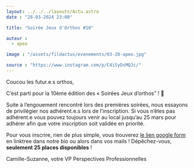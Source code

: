 ```yaml
---
layout: ../../../layouts/Actu.astro
date : "28-03-2024 23:00"

title: "Soirée Jeux d'Orthos #10"

auteur :
  - apeo

image : "/assets/fildactus/evenements/03-28-apeo.jpg"

source : "https://www.instagram.com/p/C4iSyDsMQJc/"
---
```


Coucou les futur.e.s orthos,

C’est parti pour la 10ème édition des « Soirées Jeux d’orthos” ! 🥳

Suite à l’engouement rencontré lors des premières soirées, nous essayons de privilégier nos adhérent.e.s lors de l’inscription. Si vous n’êtes pas adhérent.e vous pouvez toujours venir au local jusqu’au 25 mars pour adhérer afin que votre inscription soit validée en priorité.

Pour vous inscrire, rien de plus simple, vous trouverez [le lien google form](https://docs.google.com/forms/d/e/1FAIpQLScTPRxb8atOo2ZMmMqNtTBgoKg2ex1t52hcv1XIcubFZGbE-g/viewform) en linktree dans notre bio ou alors dans vos mails ! Dépêchez-vous, __seulement 25 places disponibles__ !

Camille-Suzanne, votre VP Perspectives Professionnelles
